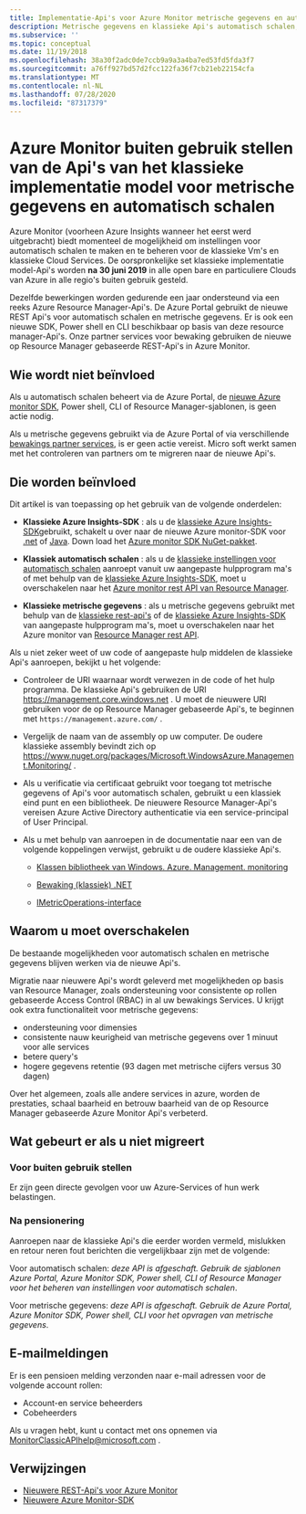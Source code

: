 ```yaml
---
title: Implementatie-Api's voor Azure Monitor metrische gegevens en automatisch schalen buiten gebruik stellen
description: Metrische gegevens en klassieke Api's automatisch schalen, ook wel Azure Service Management (ASM) of het implementatie model van RDFE buiten gebruik gesteld
ms.subservice: ''
ms.topic: conceptual
ms.date: 11/19/2018
ms.openlocfilehash: 38a30f2adc0de7ccb9a9a3a4ba7ed53fd5fda3f7
ms.sourcegitcommit: a76ff927bd57d2fcc122fa36f7cb21eb22154cfa
ms.translationtype: MT
ms.contentlocale: nl-NL
ms.lasthandoff: 07/28/2020
ms.locfileid: "87317379"
---
```

# <a name="azure-monitor-retirement-of-classic-deployment-model-apis-for-metrics-and-autoscale"></a>Azure Monitor buiten gebruik stellen van de Api's van het klassieke implementatie model voor metrische gegevens en automatisch schalen

Azure Monitor (voorheen Azure Insights wanneer het eerst werd uitgebracht) biedt momenteel de mogelijkheid om instellingen voor automatisch schalen te maken en te beheren voor de klassieke Vm's en klassieke Cloud Services. De oorspronkelijke set klassieke implementatie model-Api's worden **na 30 juni 2019** in alle open bare en particuliere Clouds van Azure in alle regio's buiten gebruik gesteld.   

Dezelfde bewerkingen worden gedurende een jaar ondersteund via een reeks Azure Resource Manager-Api's. De Azure Portal gebruikt de nieuwe REST Api's voor automatisch schalen en metrische gegevens. Er is ook een nieuwe SDK, Power shell en CLI beschikbaar op basis van deze resource manager-Api's. Onze partner services voor bewaking gebruiken de nieuwe op Resource Manager gebaseerde REST-Api's in Azure Monitor.  

## <a name="who-is-not-affected"></a>Wie wordt niet beïnvloed

Als u automatisch schalen beheert via de Azure Portal, de [nieuwe Azure monitor SDK](https://www.nuget.org/packages/Microsoft.Azure.Management.Monitor/), Power shell, CLI of Resource Manager-sjablonen, is geen actie nodig.  

Als u metrische gegevens gebruikt via de Azure Portal of via verschillende [bewakings partner services](./partners.md), is er geen actie vereist. Micro soft werkt samen met het controleren van partners om te migreren naar de nieuwe Api's.

## <a name="who-is-affected"></a>Die worden beïnvloed

Dit artikel is van toepassing op het gebruik van de volgende onderdelen:

- **Klassieke Azure Insights-SDK** : als u de [klassieke Azure Insights-SDK](https://www.nuget.org/packages/Microsoft.WindowsAzure.Management.Monitoring/)gebruikt, schakelt u over naar de nieuwe Azure monitor-SDK voor [.net](https://github.com/azure/azure-libraries-for-net#download) of [Java](https://github.com/azure/azure-libraries-for-java#download). Down load het [Azure monitor SDK NuGet-pakket](https://www.nuget.org/packages/Microsoft.Azure.Management.Monitor/).

- **Klassiek automatisch schalen** : als u de [klassieke instellingen voor automatisch schalen](/previous-versions/azure/reference/mt348562(v=azure.100)) aanroept vanuit uw aangepaste hulpprogram ma's of met behulp van de [klassieke Azure Insights-SDK](https://www.nuget.org/packages/Microsoft.WindowsAzure.Management.Monitoring/), moet u overschakelen naar het [Azure monitor rest API van Resource Manager](/rest/api/monitor/autoscalesettings).

- **Klassieke metrische gegevens** : als u metrische gegevens gebruikt met behulp van de [klassieke rest-api's](/previous-versions/azure/reference/dn510374(v=azure.100)) of de [klassieke Azure Insights-SDK](https://www.nuget.org/packages/Microsoft.WindowsAzure.Management.Monitoring/) van aangepaste hulpprogram ma's, moet u overschakelen naar het Azure monitor van [Resource Manager rest API](/rest/api/monitor/autoscalesettings). 

Als u niet zeker weet of uw code of aangepaste hulp middelen de klassieke Api's aanroepen, bekijkt u het volgende:

- Controleer de URI waarnaar wordt verwezen in de code of het hulp programma. De klassieke Api's gebruiken de URI https://management.core.windows.net . U moet de nieuwere URI gebruiken voor de op Resource Manager gebaseerde Api's, te beginnen met `https://management.azure.com/` .

- Vergelijk de naam van de assembly op uw computer. De oudere klassieke assembly bevindt zich op https://www.nuget.org/packages/Microsoft.WindowsAzure.Management.Monitoring/ .

- Als u verificatie via certificaat gebruikt voor toegang tot metrische gegevens of Api's voor automatisch schalen, gebruikt u een klassiek eind punt en een bibliotheek. De nieuwere Resource Manager-Api's vereisen Azure Active Directory authenticatie via een service-principal of User Principal.

- Als u met behulp van aanroepen in de documentatie naar een van de volgende koppelingen verwijst, gebruikt u de oudere klassieke Api's.

  - [Klassen bibliotheek van Windows. Azure. Management. monitoring](/previous-versions/azure/dn510414(v=azure.100))

  - [Bewaking (klassiek) .NET](/previous-versions/azure/reference/mt348562(v%3dazure.100))

  - [IMetricOperations-interface](/previous-versions/azure/reference/dn802395(v%3dazure.100))

## <a name="why-you-should-switch"></a>Waarom u moet overschakelen

De bestaande mogelijkheden voor automatisch schalen en metrische gegevens blijven werken via de nieuwe Api's.  

Migratie naar nieuwere Api's wordt geleverd met mogelijkheden op basis van Resource Manager, zoals ondersteuning voor consistente op rollen gebaseerde Access Control (RBAC) in al uw bewakings Services. U krijgt ook extra functionaliteit voor metrische gegevens: 

- ondersteuning voor dimensies
- consistente nauw keurigheid van metrische gegevens over 1 minuut voor alle services 
- betere query's
- hogere gegevens retentie (93 dagen met metrische cijfers versus 30 dagen) 

Over het algemeen, zoals alle andere services in azure, worden de prestaties, schaal baarheid en betrouw baarheid van de op Resource Manager gebaseerde Azure Monitor Api's verbeterd. 

## <a name="what-happens-if-you-do-not-migrate"></a>Wat gebeurt er als u niet migreert

### <a name="before-retirement"></a>Voor buiten gebruik stellen

Er zijn geen directe gevolgen voor uw Azure-Services of hun werk belastingen.  

### <a name="after-retirement"></a>Na pensionering

Aanroepen naar de klassieke Api's die eerder worden vermeld, mislukken en retour neren fout berichten die vergelijkbaar zijn met de volgende:

Voor automatisch schalen: *deze API is afgeschaft. Gebruik de sjablonen Azure Portal, Azure Monitor SDK, Power shell, CLI of Resource Manager voor het beheren van instellingen voor automatisch schalen*.  

Voor metrische gegevens: *deze API is afgeschaft. Gebruik de Azure Portal, Azure Monitor SDK, Power shell, CLI voor het opvragen van metrische gegevens*.

## <a name="email-notifications"></a>E-mailmeldingen

Er is een pensioen melding verzonden naar e-mail adressen voor de volgende account rollen: 

- Account-en service beheerders
- Cobeheerders  

Als u vragen hebt, kunt u contact met ons opnemen via MonitorClassicAPIhelp@microsoft.com .  

## <a name="references"></a>Verwijzingen

- [Nieuwere REST-Api's voor Azure Monitor](/rest/api/monitor/) 
- [Nieuwere Azure Monitor-SDK](https://www.nuget.org/packages/Microsoft.Azure.Management.Monitor/)


